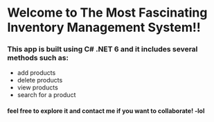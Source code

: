 # Welcome to The Most Fascinating Inventory Management System!!

### This app is built using C# .NET 6 and it includes several methods such as:
<ul>
  <li>add products</li>
  <li>delete products</li>
  <li>view products</li>
  <li>search for a product</li>
</ul>

#### feel free to explore it and contact me if you want to collaborate! -lol
